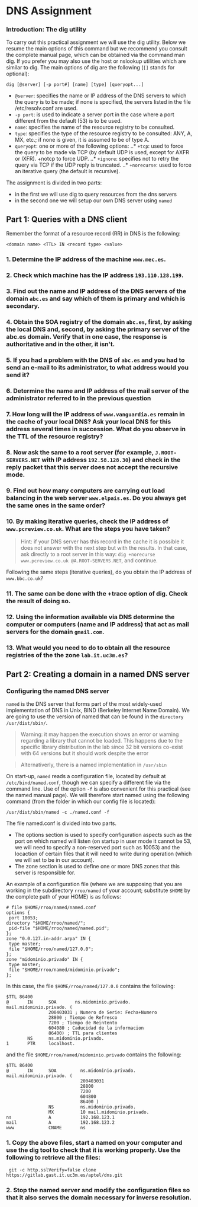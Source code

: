 # DNS Assignment 

### Introduction: The dig utility
To carry out this practical assignment we will use the dig utility. Below we resume the main options of
this command but we recommend you consult the complete manual page, which can be obtained via the
command man dig. If you prefer you may also use the host or nslookup utilities which are similar to dig.
The main options of dig are the following  (`[]` stands for optional):
```
dig [@server] [-p port#] [name] [type] [queryopt...] 
```
* `@server`:  specifies the name or IP address of the DNS servers to which the query is to be made; if none is specified, the servers listed in the file /etc/resolv.conf are used. 
* `-p port`: is used to indicate a server port in the case where a port different from the default (53) is to be used. 
* `name`:  specifies the name of the resource registry to be consulted. 
* `type`: specifies the type of the resource registry to be consulted: ANY, A, MX, etc.; if none is given, it is assumed to be of type A. 
* `queryopt`:  one or more of the following options:
..* `+tcp`: used to force the query to be made via TCP (by default UDP is used, except for AXFR or IXFR).  +notcp to force UDP. 
..* `+ignore`:  specifies not to retry the query via TCP if the UDP reply is truncated. 
..* `+norecurse`: used to force an iterative query (the default is recursive). 

The assignment is divided in two parts:
* in the first we will use dig to query resources from the dns servers
* in the second one we will setup our own DNS server using `named`

## Part 1: Queries with a DNS client

Remember the format of a resource record (RR) in DNS is the following:

```
<domain name> <TTL> IN <record type> <value> 
```

### 1. Determine the IP address of the machine `www.mec.es`. 

### 2. Check which machine has the IP address `193.110.128.199`. 

### 3. Find out the name and IP address of the DNS servers of the domain `abc.es` and say which of them is primary and which is secondary. 

### 4. Obtain the SOA registry of the domain `abc.es`, first, by asking the local DNS and, second, by asking the primary server of the abc.es domain. Verify that in one case, the response is authoritative and in the other, it isn't. 

### 5. If you had a problem with the DNS of `abc.es` and you had to send an e-mail to its administrator, to what address would you send it? 

### 6. Determine the name and IP address of the mail server of the administrator referred to in the previous question

### 7. How long will the IP address of `www.vanguardia.es` remain in the cache of your local DNS? Ask your local DNS for this address several times in succession. What do you observe in the TTL of the resource registry? 

### 8. Now ask the same to a root server (for example, `J.ROOT-SERVERS.NET` with IP address `192.58.128.30`) and check in the reply packet that this server does not accept the recursive mode. 

### 9. Find out how many computers are carrying out load balancing in the web server `www.elpais.es`. Do you always get the same ones in the same order? 

### 10. By making iterative queries, check the IP address of `www.pcreview.co.uk`. What are the steps you have taken? 

> Hint: if your DNS server has this record in the cache it is possible it does not answer with the next step but with the results. In that case, ask directly to a root server in this way: `dig +norecurse www.pcreview.co.uk @A.ROOT-SERVERS.NET`, and continue. 

Following the same steps (iterative queries), do you obtain the IP address of `www.bbc.co.uk`? 


### 11. The same can be done with the +trace option of dig. Check the result of doing so. 

### 12. Using the information available via DNS determine the computer or computers (name and IP address) that act as mail servers for the domain `gmail.com`.

### 13. What would you need to do to obtain all the resource registries of the the zone `lab.it.uc3m.es`? 

## Part 2: Creating a domain in a named DNS server 

### Configuring the named DNS server

`named`  is the DNS server that forms part of the most widely-used implementation of DNS in Unix, BIND
(Berkeley Internet Name Domain). We are going to use the version of named that can be found in the
`directory /usr/dist/sbin/`.

> Warning: it may happen the execution shows an error or warning regarding a library that cannot be loaded. This happens due to the specific library distribution in the lab since 32 bit versions co-exist with 64 versions but it should work despite the error

> Alternativerly, there is a named implementation in `/usr/sbin`

On start-up, `named`  reads a configuration file, located by default at `/etc/bind/named.conf`, though we can specify a different file via the command line. Use of the option `-f` is also convenient for this practical (see
the named manual page). We will therefore start named using the following command (from the folder  in which our config file is located): 

```
/usr/dist/sbin/named -c ./named.conf -f
```

The file named.conf is divided into two parts. 

* The options section is used to specify configuration aspects such as the port on which named will listen
(on startup in user mode it cannot be 53, we will need to specify a non-reserved port such as 10053)
and the locaction of certain files that it will need to write during operation (which we will set to be in our
account). 
* The zone section is used to define one or more DNS zones that this server is responsible for.

An example of a configuration file (where we are supposing that you are working in the subdirectory `rroo/named` of your account; substitute `$HOME` by the complete path of your HOME) is as follows: 

```
# file $HOME/rroo/named/named.conf
options {
 port 10053;
directory "$HOME/rroo/named/";
 pid-file "$HOME/rroo/named/named.pid";
};
zone "0.0.127.in-addr.arpa" IN {
 type master;
 file "$HOME/rroo/named/127.0.0";
};
zone "midominio.privado" IN {
 type master;
 file "$HOME/rroo/named/midominio.privado";
};
```
In this case, the file `$HOME/rroo/named/127.0.0` contains the following: 

```
$TTL 86400
@       IN      SOA       ns.midominio.privado.       mail.midominio.privado. (
                200403031 ; Numero de Serie: Fecha+Numero
                28800 ; Tiempo de Refresco
                7200 ; Tiempo de Reintento
                604080 ; Caducidad de la informacion
                86400) ; TTL para clientes
        NS      ns.midominio.privado.
1       PTR     localhost.

```

and the file `$HOME/rroo/named/midominio.privado` contains the following: 
```
$TTL 86400
@       IN      SOA         ns.midominio.privado.       mail.midominio.privado. (
                            200403031
                            28800
                            7200
                            604800
                            86400 )
                NS          ns.midominio.privado.
                MX          10 mail.midominio.privado.
ns              A           192.168.123.1
mail            A           192.168.123.2
www             CNAME       ns
```
### 1. Copy the above files, start a named on your computer and use the dig tool to check that it is working properly. Use the following to retrieve all the files:
```
 git -c http.sslVerify=false clone https://gitlab.gast.it.uc3m.es/aptel/dns.git
```
### 2. Stop the named server and modify the configuration files so that it also serves the domain necessary for inverse resolution. 
